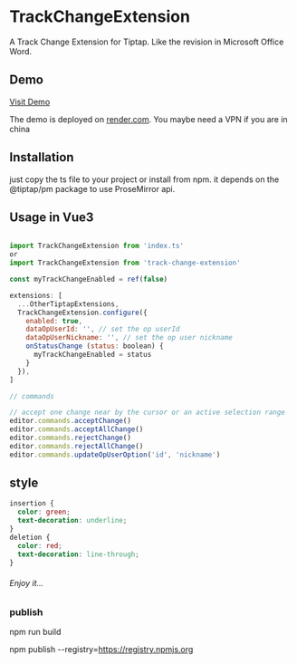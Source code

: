 # TrackChangeExtension

A Track Change Extension for Tiptap. Like the revision in Microsoft Office Word.

## Demo

[Visit Demo](https://track-change.onrender.com/)

The demo is deployed on [render.com](https://www.render.com). You maybe need a VPN if you are in china

## Installation

just copy the ts file to your project or install from npm. it depends on the @tiptap/pm package to use ProseMirror api.

## Usage in Vue3

```javascript

import TrackChangeExtension from 'index.ts'
or
import TrackChangeExtension from 'track-change-extension'

const myTrackChangeEnabled = ref(false)

extensions: [
  ...OtherTiptapExtensions,
  TrackChangeExtension.configure({
    enabled: true,
    dataOpUserId: '', // set the op userId
    dataOpUserNickname: '', // set the op user nickname
    onStatusChange (status: boolean) {
      myTrackChangeEnabled = status
    }
  }),
]

// commands

// accept one change near by the cursor or an active selection range
editor.commands.acceptChange()
editor.commands.acceptAllChange()
editor.commands.rejectChange()
editor.commands.rejectAllChange()
editor.commands.updateOpUserOption('id', 'nickname')

```

## style

```css
insertion {
  color: green;
  text-decoration: underline;
}
deletion {
  color: red;
  text-decoration: line-through;
}
```

###### Enjoy it...

### publish
npm run build

npm publish --registry=https://registry.npmjs.org
